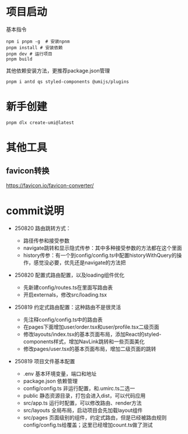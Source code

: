 # 项目启动
基本指令
```
npm i pnpm -g  # 安装npnm
pnpm install # 安装依赖
pnpm dev # 运行项目
pnpm build
```

其他依赖安装方法，更推荐package.json管理
```
pnpm i antd qs styled-components @umijs/plugins
```

# 新手创建
```
pnpm dlx create-umi@latest
```

# 其他工具
## favicon转换
https://favicon.io/favicon-converter/

# commit说明
- 250820 路由跳转方式：
    - 路径传参和接受参数
    - navigate跳转和显示隐式传参：其中多种接受参数的方法都在这个里面
    - history传参：有一个到config/config.ts中配置historyWithQuery的操作，感觉没必要，优先还是navigate的方法把
    
- 250820 配置式路由配置，以及loading组件优化
    - 先新建config/routes.ts在里面写路由表
    - 开启externals，修改src/loading.tsx

- 250819 约定式路由配置：这种路由不是很灵活
    - 先注释config/config.ts中的路由表 
    - 在pages下面增加user/order.tsx和user/profile.tsx二级页面
    - 修改layouts/index.tsx的基本页面布局，添加React的styled-components样式，增加NavLink跳转和一些页面美化
    - 修改pages/user.tsx的基本页面布局，增加二级页面的跳转

- 250819 项目文件基本配置
    - .env 基本环境变量，端口和地址 
    - package.json 依赖管理
    - config/config.ts 非运行配置，和.umirc.ts二选一
    - public 静态资源目录，打包会进入dist，可以代码应用
    - src/app.ts 运行时配置，可以修改路由、render方法
    - src/layouts 全局布局，启动项目会先加载layout组件
    - src/pages 页面级别的组件，约定式路由，但是已经被路由规则config/config.ts给覆盖；这里已经增加count.ts做了测试